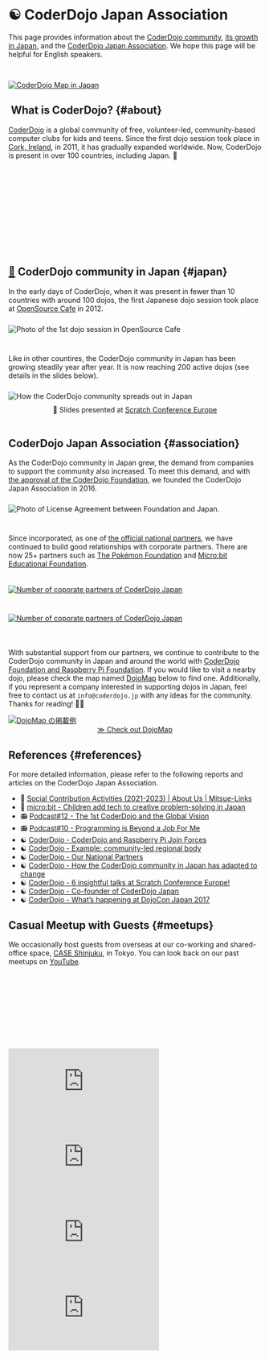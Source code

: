 # ☯️  CoderDojo Japan Association

This page provides information about the [CoderDojo community](#about), [its growth in Japan](#japan), and the [CoderDojo Japan Association](#association). We hope this page will be helpful for English speakers.

<div style="padding-top: 30px;">
  <a href='https://map.coderdojo.jp/'>
    <img class="lazyload" loading='lazy' alt='CoderDojo Map in Japan'
     src='/spinner.svg' data-src='/img/dojomap_rect.webp' >
  </a>
</div>


## [<i class="fa-solid fa-yin-yang"></i>️](#about) What is CoderDojo? {#about}

[CoderDojo](https://coderdojo.com/en/about) is a global community of free, volunteer-led, community-based computer clubs for kids and teens. Since the first dojo session took place in [Cork, Ireland](https://en.wikipedia.org/wiki/Cork_(city)), in 2011, it has gradually expanded worldwide. Now, CoderDojo is present in over 100 countries, including Japan. 🗾

<div class="home-point-video">
  <iframe class='lazyload' frameborder="0"
   allow="accelerometer; clipboard-write; encrypted-media; gyroscope; picture-in-picture; web-share"
   data-src="https://www.youtube.com/embed/7XQOVKd-vVI?rel=0" allowfullscreen></iframe>
</div>

<br>


## [🗾](#japan) CoderDojo community in Japan {#japan}

In the early days of CoderDojo, when it was present in fewer than 10 countries with around 100 dojos, the first Japanese dojo session took place at [OpenSource Cafe](https://medium.com/opensource-cafe) in 2012.

<div style="padding: 10px 0px;">
  <img class='lazyload' loading='lazy' alt="Photo of the 1st dojo session in OpenSource Cafe"
   src='/coderdojo-japan_cover.min.webp' data-src="/coderdojo-japan_cover.webp" />
</div>

<br>

Like in other countires, the CoderDojo community in Japan has been growing steadily year after year. It is now reaching 200 active dojos (see details in the slides below).

<div style="padding: 10px 0px;">
  <img class='lazyload' loading='lazy' alt="How the CoderDojo community spreads out in Japan"
   src='/spinner.svg' data-src="/img/dojomap_geo.gif" />
</div>

<div>
  <script defer class="speakerdeck-embed" data-slide="1" data-id="cbe1df65074d4777a19c5f15c5bf93e9" data-ratio="1.3333333333333333" src="//speakerdeck.com/assets/embed.js"></script>
  <center>📜 Slides presented at <a href='https://coderdojo.com/2019/08/30/6-insightful-talks-at-scratch-conference-europe/'>Scratch Conference Europe</a></center>
</div>

<br>


## [<i class="fa-solid fa-badge-check"></i>](#association) CoderDojo Japan Association {#association}

As the CoderDojo community in Japan grew, the demand from companies to support the community also increased. To meet this demand, and with [the approval of the CoderDojo Foundation](/docs/regional-license_en), we founded the CoderDojo Japan Association in 2016.

<div style="padding: 10px 0px;">
  <img class='lazyload' loading='lazy' alt="Photo of License Agreement between Foundation and Japan."
   src='/spinner.svg' data-src='coderdojo-japan-2016_rect.png' />
</div>

<br>

Since incorporated, as one of [the official national partners](https://coderdojo.com/en/partner-network), we have continued to build good relationships with corporate partners. There are now 25+ partners such as [The Pokémon Foundation](https://www.pokemon-foundation.or.jp/news/5/) and [Micro:bit Educational Foundation](https://microbit.org/news/2022-04-14/children-add-tech-to-creative-problemsolving-in-japan/).

<div style="padding: 20px 0px;">
  <a href='https://www.pokemon-foundation.or.jp/news/5/'>
    <img class='lazyload' loading='lazy' alt="Number of coporate partners of CoderDojo Japan"
     src='/spinner.svg' data-src='/coderdojo-japan-partners.png' />
  </a>
</div>

<div style="padding: 20px 0px;">
  <a href='/podcasts/30'>
    <img class='lazyload' loading='lazy' alt="Number of coporate partners of CoderDojo Japan"
     src='/spinner.svg' data-src='/podcasts/30.png' />
  </a>
</div>


<br>

With substantial support from our partners, we continue to contribute to the CoderDojo community in Japan and around the world with [CoderDojo Foundation and Raspberry Pi Foundation](https://coderdojo.com/2017/05/26/coderdojo-and-raspberry-pi-join-forces/). If you would like to visit a nearby dojo, please check the map named [DojoMap](https://map.coderdojo.jp/) below to find one. Additionally, if you represent a company interested in supporting dojos in Japan, feel free to contact us at `info@coderdojo.jp` with any ideas for the community. Thanks for reading! 🙏✨

<a href='https://map.coderdojo.jp/'>
  <img class="lazyload" loading='lazy' alt='DojoMap の掲載例'
   src='/spinner.svg' data-src='/img/dojomap_ss.webp' >
</a>
<center>
  <a href='https://map.coderdojo.jp/'>
    &#8811; Check out DojoMap
  </a>
</center>


## [<i class="fa-solid fa-books"></i>](#references) References {#references}

For more detailed information, please refer to the following reports and articles on the CoderDojo Japan Association.

- 🤝 [Social Contribution Activities (2021-2023) \| About Us \| Mitsue-Links](https://www.mitsue.co.jp/english/company/csr/social/activities/2021-2023.html)
- 🤝 [micro:bit - Children add tech to creative problem-solving in Japan](https://microbit.org/news/2022-04-14/children-add-tech-to-creative-problemsolving-in-japan/)
- 📻 [Podcast#12 - The 1st CoderDojo and the Global Vision](/podcasts/12)
- 📻 [Podcast#10 - Programming is Beyond a Job For Me](/podcasts/10)
- ☯️ [CoderDojo - CoderDojo and Raspberry Pi Join Forces](https://coderdojo.com/2017/05/26/coderdojo-and-raspberry-pi-join-forces/)
- ☯️ [CoderDojo - Example: community-led regional body](https://help.coderdojo.com/cdkb/s/article/Example-community-led-regional-body)
- ☯️ [CoderDojo - Our National Partners](https://coderdojo.com/en/partner-network#our-national-partners)
- ☯️ [CoderDojo - How the CoderDojo community in Japan has adapted to change](https://coderdojo.com/2020/06/18/how-the-coderdojo-community-in-japan-has-adapted-to-change/)
- ☯️ [CoderDojo - 6 insightful talks at Scratch Conference Europe!](https://coderdojo.com/2019/08/30/6-insightful-talks-at-scratch-conference-europe/)
- ☯️ [CoderDojo - Co-founder of CoderDojo Japan](https://coderdojo.com/2016/03/30/coderdojo-heroes-yohei-yasukawa-co-founder-of-coderdojo-japan/)
- ☯️ [CoderDojo - What’s happening at DojoCon Japan 2017](https://coderdojo.com/2017/11/02/whats-happening-at-dojocon-japan-2017/)


## [<i class="fa-brands fa-youtube"></i>](#meetups) Casual Meetup with Guests {#meetups}

We occasionally host guests from overseas at our co-working and shared-office space, [CASE Shinjuku](https://case-shinjuku.com/english), in Tokyo. You can look back on our past meetups on [YouTube](https://www.youtube.com/coderdojojapan).

<div class="home-point-video">
  <iframe class='lazyload' frameborder="0"
   allow="accelerometer; clipboard-write; encrypted-media; gyroscope; picture-in-picture; web-share"
   data-src="https://www.youtube.com/embed/PrS2g795yZY?list=PL94GDfaSQTmKosrkjpooz71nwWJbguLWJ&rel=0"
   allowfullscreen></iframe>
</div>

<div class="home-point-video">
  <iframe src="https://www.youtube.com/embed/2Ub1Ny87hl0?list=PL94GDfaSQTmL1ne3U8tRoz9IavydP7onH" title="Penang Science Cluster Meets CoderDojo Japan by Aimy Lee (Talk) - Code Club &amp; CoderDojo meetup" frameborder="0" allow="accelerometer; autoplay; clipboard-write; encrypted-media; gyroscope; picture-in-picture; web-share" allowfullscreen></iframe>
</div>

<div class="home-point-video">
  <iframe src="https://www.youtube.com/embed/8NoL2uRk0PY?list=PL94GDfaSQTmK6xzLNsBMx8gkKrT2HiZ9D&start=60" title="The 1st CoderDojo and the Global Vision - @liaonet" frameborder="0" allow="accelerometer; autoplay; clipboard-write; encrypted-media; gyroscope; picture-in-picture; web-share" allowfullscreen></iframe>
</div>

<div class="home-point-video">
  <iframe  src="https://www.youtube.com/embed/2YxzgzGonD0?list=PL94GDfaSQTmJZFLMQ3YH9CE2liETLi0Uq" title="Meetup with Zach, founder of Hack Club" frameborder="0" allow="accelerometer; autoplay; clipboard-write; encrypted-media; gyroscope; picture-in-picture; web-share" allowfullscreen></iframe>
</div>

<div class="home-point-video">
  <iframe src="https://www.youtube.com/embed/Kvc6KhOzHmY?list=PL94GDfaSQTmLpQpm8R7nHpwVKFNLdnZFU" title="Ross &amp; James (1/5): CoderDojo A Global Movement" frameborder="0" allow="accelerometer; autoplay; clipboard-write; encrypted-media; gyroscope; picture-in-picture; web-share" allowfullscreen></iframe>
</div>


<div class='text-center' style='margin-top: 0px; margin-left: -17px;'>
  <div class='g-ytsubscribe'
   data-channelid="UCal5GuoCDCMDQe07w69TuJA" data-layout="full" data-count="default">
    <script src='https://apis.google.com/js/platform.js'></script>
  </div>
</div>


<style type="text/css">
  section.doc h1 {
    margin-bottom: 40px;
    line-height:  2.0em;
  }
  section.doc h2,
  section.doc h3 {
    padding-top:   40px;
    margin-bottom: 20px;
    line-height:  2.0em;
  }

  section.doc p {
    line-height:  2.0em;
  }

  h2#faq {
    text-align: center;
  }

  blockquote small {
    line-height:  2.0em;
  }
</style>
